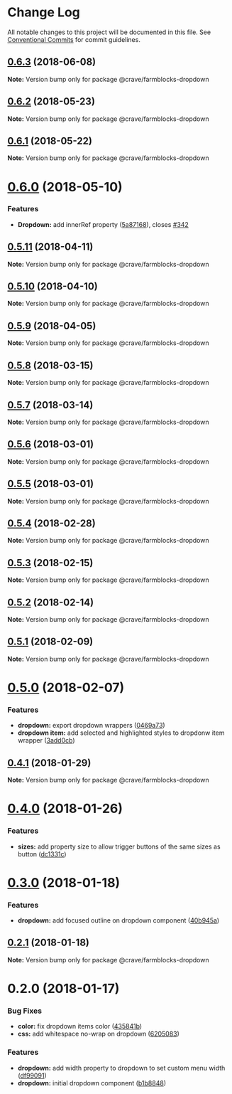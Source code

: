 # Change Log

All notable changes to this project will be documented in this file.
See [Conventional Commits](https://conventionalcommits.org) for commit guidelines.

<a name="0.6.3"></a>
## [0.6.3](https://github.com/CraveFood/farmblocks/compare/@crave/farmblocks-dropdown@0.6.2...@crave/farmblocks-dropdown@0.6.3) (2018-06-08)




**Note:** Version bump only for package @crave/farmblocks-dropdown

<a name="0.6.2"></a>
## [0.6.2](https://github.com/CraveFood/farmblocks/compare/@crave/farmblocks-dropdown@0.6.0...@crave/farmblocks-dropdown@0.6.2) (2018-05-23)




**Note:** Version bump only for package @crave/farmblocks-dropdown

<a name="0.6.1"></a>
## [0.6.1](https://github.com/CraveFood/farmblocks/compare/@crave/farmblocks-dropdown@0.6.0...@crave/farmblocks-dropdown@0.6.1) (2018-05-22)




**Note:** Version bump only for package @crave/farmblocks-dropdown

<a name="0.6.0"></a>
# [0.6.0](https://github.com/CraveFood/farmblocks/compare/@crave/farmblocks-dropdown@0.5.11...@crave/farmblocks-dropdown@0.6.0) (2018-05-10)


### Features

* **Dropdown:** add innerRef property ([5a87168](https://github.com/CraveFood/farmblocks/commit/5a87168)), closes [#342](https://github.com/CraveFood/farmblocks/issues/342)




<a name="0.5.11"></a>
## [0.5.11](https://github.com/CraveFood/farmblocks/compare/@crave/farmblocks-dropdown@0.5.10...@crave/farmblocks-dropdown@0.5.11) (2018-04-11)




**Note:** Version bump only for package @crave/farmblocks-dropdown

<a name="0.5.10"></a>
## [0.5.10](https://github.com/CraveFood/farmblocks/compare/@crave/farmblocks-dropdown@0.5.9...@crave/farmblocks-dropdown@0.5.10) (2018-04-10)




**Note:** Version bump only for package @crave/farmblocks-dropdown

<a name="0.5.9"></a>
## [0.5.9](https://github.com/CraveFood/farmblocks/compare/@crave/farmblocks-dropdown@0.5.8...@crave/farmblocks-dropdown@0.5.9) (2018-04-05)




**Note:** Version bump only for package @crave/farmblocks-dropdown

<a name="0.5.8"></a>
## [0.5.8](https://github.com/CraveFood/farmblocks/compare/@crave/farmblocks-dropdown@0.5.7...@crave/farmblocks-dropdown@0.5.8) (2018-03-15)




**Note:** Version bump only for package @crave/farmblocks-dropdown

<a name="0.5.7"></a>
## [0.5.7](https://github.com/CraveFood/farmblocks/compare/@crave/farmblocks-dropdown@0.5.6...@crave/farmblocks-dropdown@0.5.7) (2018-03-14)




**Note:** Version bump only for package @crave/farmblocks-dropdown

<a name="0.5.6"></a>
## [0.5.6](https://github.com/CraveFood/farmblocks/compare/@crave/farmblocks-dropdown@0.5.5...@crave/farmblocks-dropdown@0.5.6) (2018-03-01)




**Note:** Version bump only for package @crave/farmblocks-dropdown

<a name="0.5.5"></a>
## [0.5.5](https://github.com/CraveFood/farmblocks/compare/@crave/farmblocks-dropdown@0.5.4...@crave/farmblocks-dropdown@0.5.5) (2018-03-01)




**Note:** Version bump only for package @crave/farmblocks-dropdown

<a name="0.5.4"></a>
## [0.5.4](https://github.com/CraveFood/farmblocks/compare/@crave/farmblocks-dropdown@0.5.3...@crave/farmblocks-dropdown@0.5.4) (2018-02-28)




**Note:** Version bump only for package @crave/farmblocks-dropdown

<a name="0.5.3"></a>
## [0.5.3](https://github.com/CraveFood/farmblocks/compare/@crave/farmblocks-dropdown@0.5.2...@crave/farmblocks-dropdown@0.5.3) (2018-02-15)




**Note:** Version bump only for package @crave/farmblocks-dropdown

<a name="0.5.2"></a>
## [0.5.2](https://github.com/CraveFood/farmblocks/compare/@crave/farmblocks-dropdown@0.5.1...@crave/farmblocks-dropdown@0.5.2) (2018-02-14)




**Note:** Version bump only for package @crave/farmblocks-dropdown

<a name="0.5.1"></a>
## [0.5.1](https://github.com/CraveFood/farmblocks/compare/@crave/farmblocks-dropdown@0.5.0...@crave/farmblocks-dropdown@0.5.1) (2018-02-09)




**Note:** Version bump only for package @crave/farmblocks-dropdown

<a name="0.5.0"></a>
# [0.5.0](https://github.com/CraveFood/farmblocks/compare/@crave/farmblocks-dropdown@0.4.1...@crave/farmblocks-dropdown@0.5.0) (2018-02-07)


### Features

* **dropdown:** export dropdown wrappers ([0469a73](https://github.com/CraveFood/farmblocks/commit/0469a73))
* **dropdown item:** add selected and highlighted styles to dropdonw item wrapper ([3add0cb](https://github.com/CraveFood/farmblocks/commit/3add0cb))




<a name="0.4.1"></a>
## [0.4.1](https://github.com/CraveFood/farmblocks/compare/@crave/farmblocks-dropdown@0.4.0...@crave/farmblocks-dropdown@0.4.1) (2018-01-29)




**Note:** Version bump only for package @crave/farmblocks-dropdown

<a name="0.4.0"></a>
# [0.4.0](https://github.com/CraveFood/farmblocks/compare/@crave/farmblocks-dropdown@0.3.0...@crave/farmblocks-dropdown@0.4.0) (2018-01-26)


### Features

* **sizes:** add property size to allow trigger buttons of the same sizes as button ([dc1331c](https://github.com/CraveFood/farmblocks/commit/dc1331c))




<a name="0.3.0"></a>
# [0.3.0](https://github.com/CraveFood/farmblocks/compare/@crave/farmblocks-dropdown@0.2.1...@crave/farmblocks-dropdown@0.3.0) (2018-01-18)


### Features

* **dropdown:** add focused outline on dropdown component ([40b945a](https://github.com/CraveFood/farmblocks/commit/40b945a))




<a name="0.2.1"></a>
## [0.2.1](https://github.com/CraveFood/farmblocks/compare/@crave/farmblocks-dropdown@0.2.0...@crave/farmblocks-dropdown@0.2.1) (2018-01-18)




**Note:** Version bump only for package @crave/farmblocks-dropdown

<a name="0.2.0"></a>
# 0.2.0 (2018-01-17)


### Bug Fixes

* **color:** fix dropdown items color ([435841b](https://github.com/CraveFood/farmblocks/commit/435841b))
* **css:** add whitespace no-wrap on dropdown ([6205083](https://github.com/CraveFood/farmblocks/commit/6205083))


### Features

* **dropdown:** add width property to dropdown to set custom menu width ([df99091](https://github.com/CraveFood/farmblocks/commit/df99091))
* **dropdown:** initial dropdown component ([b1b8848](https://github.com/CraveFood/farmblocks/commit/b1b8848))
